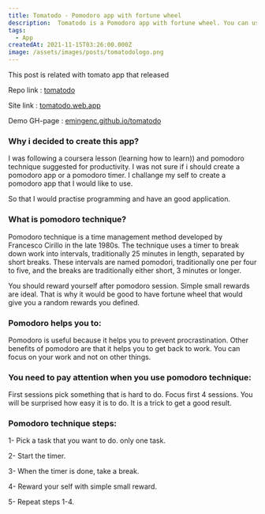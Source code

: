 ```yaml
---
title: Tomatodo - Pomodoro app with fortune wheel
description:  Tomatodo is a Pomodoro app with fortune wheel. You can use it to track your work time. It is a simple and easy to use Pomodoro app. You can reward your work time and get a random fortune.
tags:
  - App
createdAt: 2021-11-15T03:26:00.000Z
image: /assets/images/posts/tomatodologo.png
---
```


<blog-notification type="warning">This post is related with tomato app that released </blog-notification>


<smart-image src="/assets/images/posts/tomatodologo.png"></smart-image>

Repo link : <a target='blank' href="https://github.com/emingenc/tomatodo">tomatodo</a>

Site link : <a target='blank' href="https://tomatodo.web.app">tomatodo.web.app</a>

Demo GH-page : <a target='blank' href="https://emingenc.github.io/tomatodo">emingenc.github.io/tomatodo</a>


### Why i decided to create this app?

I was following a coursera lesson (learning how to learn)) and pomodoro technique suggested for productivity. I was not sure if i should create a pomodoro app or a pomodoro timer. I challange my self to create a pomodoro app that I would like to use.

So that I would practise programming and have an good application.

### What is pomodoro technique?

Pomodoro technique is a time management method developed by Francesco Cirillo in the late 1980s. The technique uses a timer to break down work into intervals, traditionally 25 minutes in length, separated by short breaks. These intervals are named pomodori, traditionally one per four to five, and the breaks are traditionally either short, 3 minutes or longer.

You should reward yourself after pomodoro session. Simple small rewards are ideal. That is why it would be good to have fortune wheel that would give you a random rewards you defined.

### Pomodoro helps you to:

Pomodoro is useful because it helps you to prevent procrastination.
Other benefits of pomodoro are that it helps you to get back to work. You can focus on your work and not on other things.


### You need to pay attention when you use pomodoro technique:

First sessions pick something that is hard to do. Focus first 4 sessions. 
You will be surprised how easy it is to do. It is a trick to get a good result.

<smart-image src="/assets/images/posts/tomatodo.png"></smart-image>

### Pomodoro technique steps:

1- Pick a task that you want to do. only one task.

2- Start the timer.

3- When the timer is done, take a break.

4- Reward your self with simple small reward.

5- Repeat steps 1-4.

